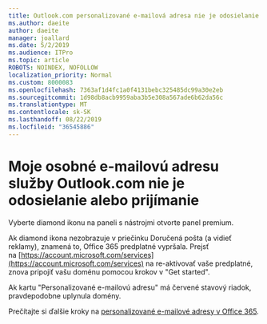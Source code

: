 ```yaml
---
title: Outlook.com personalizované e-mailová adresa nie je odosielanie alebo prijímanie
ms.author: daeite
author: daeite
manager: joallard
ms.date: 5/2/2019
ms.audience: ITPro
ms.topic: article
ROBOTS: NOINDEX, NOFOLLOW
localization_priority: Normal
ms.custom: 8000083
ms.openlocfilehash: 7363af1d4fc1a0f4131bebc325485dc99a30e2eb
ms.sourcegitcommit: 1d98db8acb9959aba3b5e308a567ade6b62da56c
ms.translationtype: MT
ms.contentlocale: sk-SK
ms.lasthandoff: 08/22/2019
ms.locfileid: "36545886"
---
```

# <a name="my-personalized-outlookcom-email-address-isnt-sending-or-receiving"></a>Moje osobné e-mailovú adresu služby Outlook.com nie je odosielanie alebo prijímanie

Vyberte diamond ikonu na paneli s nástrojmi otvorte panel premium.

Ak diamond ikona nezobrazuje v priečinku Doručená pošta (a vidieť reklamy), znamená to, Office 365 predplatné vypršala. Prejsť na [https://account.microsoft.com/services](https://account.microsoft.com/services) na re-aktivovať vaše predplatné, znova pripojiť vašu doménu pomocou krokov v "Get started".

Ak kartu "Personalizované e-mailovú adresu" má červené stavový riadok, pravdepodobne uplynula domény.

Prečítajte si ďalšie kroky na [personalizované e-mailové adresy v Office 365](https://support.office.com/article/75416a58-b225-4c02-8c07-8979403b427b?wt.mc_id=Office_Outlook_com_Alchemy).